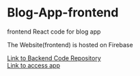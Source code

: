 # Blog-App-frontend
frontend React code for blog app

The Website(frontend) is hosted on Firebase

<a href="https://github.com/coder-boy-432/Blog-App-backend"> Link to Backend Code Repository </a>
<br/>
<a href="https://blogsite-36293.web.app/home"> Link to access app </a>
